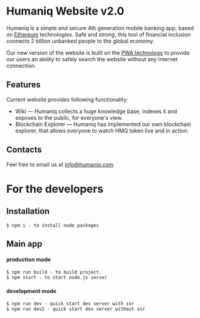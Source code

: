 # Humaniq Website v2.0

Humaniq is a simple and secure 4th generation mobile banking app, based on [Ethereum](https://ethereum.org/) technologies. Safe and strong, this tool of financial inclusion connects 2 billion unbanked people to the global economy. 

Our new version of the website is built on the [PWA technology](https://developers.google.com/web/progressive-web-apps/) to provide our users an ability to safely search the website without any internet connection. 

## Features

Current website provides following functionality:

* Wiki — Humaniq collects a huge knowledge base, indexes it and exposes to the public, for everyone's view. 
* Blockchain Explorer — Humaniq has implemented our own blockchain explorer, that allows everyone to watch HMQ token live and in action.

## Contacts

Feel free to email us at [info@humaniq.com](mailto:info@humaniq.com) 

# For the developers

## Installation

	$ npm i - to install node packages

## Main app

#### production mode

	$ npm run build - to build project.  
	$ npm start - to start node.js server

#### development mode

	$ npm run dev - quick start dev server with ssr   
	$ npm run dev2 - quick start dev server without ssr